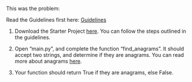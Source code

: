 This was the problem:

Read the Guidelines first here: [Guidelines](https://docs.google.com/document/d/1TOta6YNEdqD6r3PP1B5L-wklhgwo9nufdrsScSEBfH0/edit?usp=sharing)
 

1.  Download the Starter Project [here](https://downgit.github.io/#/home?url=https://github.com/TobeTek/Zuri/tree/main/starter-files/Finding-Anagrams). You can follow the steps outlined in the guidelines.

2.  Open “main.py”, and complete the function “find_anagrams”. It should accept two strings, and determine if they are anagrams. You can read more about anagrams [here](https://en.wikipedia.org/wiki/Anagram).

3.  Your function should return True  if they are anagrams, else  False.